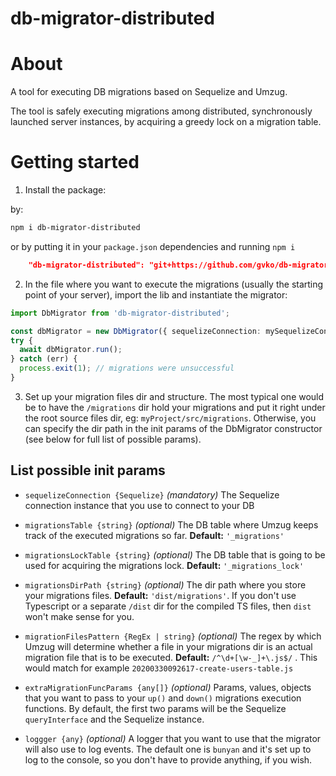 # db-migrator-distributed

# About

A tool for executing DB migrations based on Sequelize and Umzug.

The tool is safely executing migrations among distributed, synchronously launched server instances, by acquiring a
greedy lock on a migration table.

# Getting started

1. Install the package:

by:

```bash
npm i db-migrator-distributed
```

or by putting it in your `package.json` dependencies and running `npm i`

```json
    "db-migrator-distributed": "git+https://github.com/gvko/db-migrator-distributed.git",
```

2. In the file where you want to execute the migrations (usually the starting point of your server), import the lib and
   instantiate the migrator:

```typescript
import DbMigrator from 'db-migrator-distributed';

const dbMigrator = new DbMigrator({ sequelizeConnection: mySequelizeConn });
try {
  await dbMigrator.run();
} catch (err) {
  process.exit(1); // migrations were unsuccessful
}
```

3. Set up your migration files dir and structure. The most typical one would be to have the `/migrations` dir hold your
   migrations and put it right under the root source files dir, eg: `myProject/src/migrations`. Otherwise, you can
   specify the dir path in the init params of the DbMigrator constructor (see below for full list of possible params).

## List possible init params

* `sequelizeConnection {Sequelize}` *(mandatory)* The Sequelize connection instance that you use to connect to your DB

* `migrationsTable {string}` *(optional)* The DB table where Umzug keeps track of the executed migrations so far.
  **Default:** `'_migrations'`

* `migrationsLockTable {string}` *(optional)* The DB table that is going to be used for acquiring the migrations
  lock. **Default:** `'_migrations_lock'`

* `migrationsDirPath {string}` *(optional)* The dir path where you store your migrations files.
  **Default:** `'dist/migrations'`. If you don't use Typescript or a separate `/dist` dir for the compiled TS files,
  then `dist` won't make sense for you.

* `migrationFilesPattern {RegEx | string}` *(optional)* The regex by which Umzug will determine whether a file in your
  migrations dir is an actual migration file that is to be executed. **Default:** `/^\d+[\w-_]+\.js$/` . This would
  match for example `20200330092617-create-users-table.js`

* `extraMigrationFuncParams {any[]}` *(optional)* Params, values, objects that you want to pass to your `up()`
  and `down()` migrations execution functions. By default, the first two params will be the Sequelize `queryInterface`
  and the Sequelize instance.

* `loggger {any}` *(optional)* A logger that you want to use that the migrator will also use to log events. The default
  one is `bunyan` and it's set up to log to the console, so you don't have to provide anything, if you wish.
